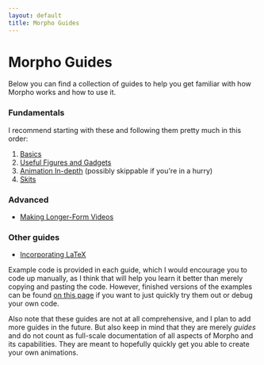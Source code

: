 ```yaml
---
layout: default
title: Morpho Guides
---
```


# Morpho Guides

Below you can find a collection of guides to help you get familiar with how Morpho works and how to use it.

### Fundamentals
I recommend starting with these and following them pretty much in this order:
1. [Basics](https://morpho-matters.github.io/morpholib/guides/basic-guide)
2. [Useful Figures and Gadgets](https://morpho-matters.github.io/morpholib/guides/figures-and-gadgets)
3. [Animation In-depth](https://morpho-matters.github.io/morpholib/guides/animation-in-depth) (possibly skippable if you're in a hurry)
4. [Skits](https://morpho-matters.github.io/morpholib/guides/skits)

### Advanced
- [Making Longer-Form Videos](https://morpho-matters.github.io/morpholib/guides/projects)

### Other guides
- [Incorporating LaTeX](https://morpho-matters.github.io/morpholib/guides/latex)

Example code is provided in each guide, which I would encourage you to code up manually, as I think that will help you learn it better than merely copying and pasting the code. However, finished versions of the examples can be found [on this page](https://github.com/morpho-matters/morpholib/tree/master/examples) if you want to just quickly try them out or debug your own code.

Also note that these guides are not at all comprehensive, and I plan to add more guides in the future. But also keep in mind that they are merely *guides* and do not count as full-scale documentation of all aspects of Morpho and its capabilities. They are meant to hopefully quickly get you able to create your own animations.
